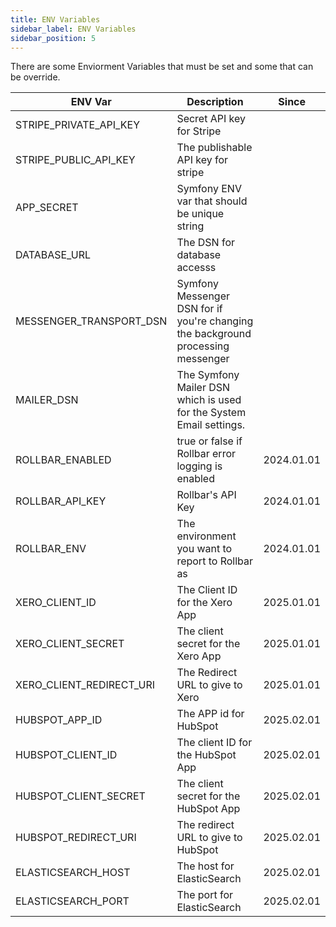 ```yaml
---
title: ENV Variables
sidebar_label: ENV Variables
sidebar_position: 5
---
```

There are some Enviorment Variables that must be set and some that can be override.

| ENV Var | Description | Since | 
| --- | --- | --- |
| STRIPE_PRIVATE_API_KEY | Secret API key for Stripe | |
| STRIPE_PUBLIC_API_KEY  | The publishable API key for stripe | |
| APP_SECRET | Symfony ENV var that should be unique string | |
| DATABASE_URL | The DSN for database accesss | |
| MESSENGER_TRANSPORT_DSN | Symfony Messenger DSN for if you're changing the background processing messenger | |
| MAILER_DSN | The Symfony Mailer DSN which is used for the System Email settings. | | 
| ROLLBAR_ENABLED | true or false if Rollbar error logging is enabled | 2024.01.01 | 
| ROLLBAR_API_KEY | Rollbar's API Key | 2024.01.01 | 
| ROLLBAR_ENV | The environment you want to report to Rollbar as  | 2024.01.01 | 
| XERO_CLIENT_ID | The Client ID for the Xero App | 2025.01.01 | 
| XERO_CLIENT_SECRET | The client secret for the Xero App | 2025.01.01 | 
| XERO_CLIENT_REDIRECT_URI | The Redirect URL to give to Xero | 2025.01.01 | 
| HUBSPOT_APP_ID | The APP id for HubSpot | 2025.02.01 |
| HUBSPOT_CLIENT_ID | The client ID for the HubSpot App | 2025.02.01 |
| HUBSPOT_CLIENT_SECRET | The client secret for the HubSpot App | 2025.02.01 |
| HUBSPOT_REDIRECT_URI | The redirect URL to give to HubSpot | 2025.02.01 |
| ELASTICSEARCH_HOST | The host for ElasticSearch | 2025.02.01 |
| ELASTICSEARCH_PORT | The port for ElasticSearch | 2025.02.01 |